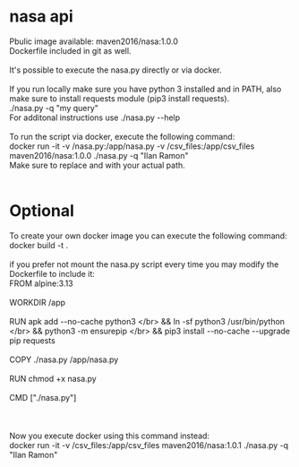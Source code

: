 # nasa api

Pbulic image available: maven2016/nasa:1.0.0</br>
Dockerfile included in git as well.</br>
</br>
It's possible to execute the nasa.py directly or via docker.</br>
</br>
If you run locally make sure you have python 3 installed and in PATH, also make sure to install requests module (pip3 install requests).</br>
./nasa.py -q "my query"</br>
For additonal instructions use ./nasa.py --help</br>
</br>
To run the script via docker, execute the following command:</br>
docker run -it -v <Full Path to File>/nasa.py:/app/nasa.py -v <Full Path to Folder>/csv_files:/app/csv_files maven2016/nasa:1.0.0 ./nasa.py -q "Ilan Ramon"</br>
Make sure to replace <Full Path to File> and <Full Path to Folder> with your actual path.</br>
</br>
# Optional
To create your own docker image you can execute the following command:</br>
docker build -t <your tag> . </br>
</br>
if you prefer not mount the nasa.py script every time you may modify the Dockerfile to include it:</br>
FROM alpine:3.13</br>
</br>
WORKDIR /app</br>
</br>
RUN apk add --no-cache python3 \</br>
    && ln -sf python3 /usr/bin/python \</br>
    && python3 -m ensurepip \</br>
    && pip3 install --no-cache --upgrade pip requests</br>
</br>
COPY ./nasa.py /app/nasa.py  </br>
</br>
RUN chmod +x nasa.py </br>
</br>
CMD ["./nasa.py"]
</br>
</br>
</br>
</br>
Now you execute docker using this command instead:</br>
docker run -it -v <Full Path to Folder>/csv_files:/app/csv_files maven2016/nasa:1.0.1 ./nasa.py -q "Ilan Ramon"
